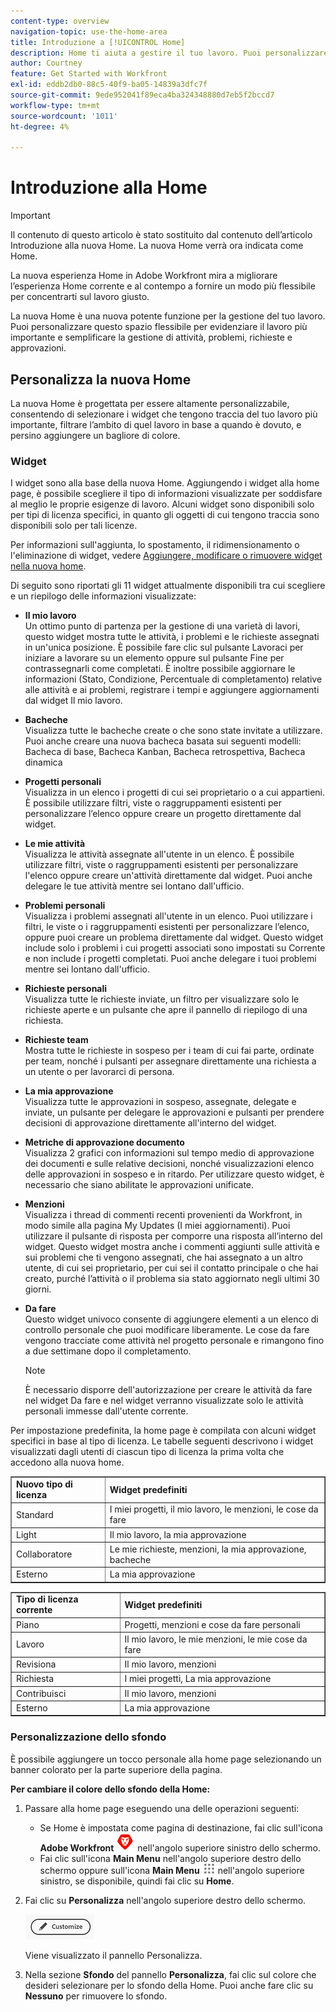 ```yaml
---
content-type: overview
navigation-topic: use-the-home-area
title: Introduzione a [!UICONTROL Home]
description: Home ti aiuta a gestire il tuo lavoro. Puoi personalizzare questo spazio flessibile per evidenziare il lavoro più importante e semplificare la gestione di attività, problemi, richieste e approvazioni.
author: Courtney
feature: Get Started with Workfront
exl-id: eddb2db0-88c5-40f9-ba05-14839a3dfc7f
source-git-commit: 9ede952041f89eca4ba324348880d7eb5f2bccd7
workflow-type: tm+mt
source-wordcount: '1011'
ht-degree: 4%

---
```


# Introduzione alla Home

<!--Audited: 12/2023-->

>[!IMPORTANT]
>
>Il contenuto di questo articolo è stato sostituito dal contenuto dell’articolo Introduzione alla nuova Home. La nuova Home verrà ora indicata come Home.

La nuova esperienza Home in Adobe Workfront mira a migliorare l’esperienza Home corrente e al contempo a fornire un modo più flessibile per concentrarti sul lavoro giusto.

La nuova Home è una nuova potente funzione per la gestione del tuo lavoro. Puoi personalizzare questo spazio flessibile per evidenziare il lavoro più importante e semplificare la gestione di attività, problemi, richieste e approvazioni.

## Personalizza la nuova Home

La nuova Home è progettata per essere altamente personalizzabile, consentendo di selezionare i widget che tengono traccia del tuo lavoro più importante, filtrare l’ambito di quel lavoro in base a quando è dovuto, e persino aggiungere un bagliore di colore.

### Widget

I widget sono alla base della nuova Home. Aggiungendo i widget alla home page, è possibile scegliere il tipo di informazioni visualizzate per soddisfare al meglio le proprie esigenze di lavoro. Alcuni widget sono disponibili solo per tipi di licenza specifici, in quanto gli oggetti di cui tengono traccia sono disponibili solo per tali licenze.

Per informazioni sull&#39;aggiunta, lo spostamento, il ridimensionamento o l&#39;eliminazione di widget, vedere [Aggiungere, modificare o rimuovere widget nella nuova home](/help/quicksilver/workfront-basics/using-home/using-the-home-area/add-edit-remove-widgets-in-new-home.md).

Di seguito sono riportati gli 11 widget attualmente disponibili tra cui scegliere e un riepilogo delle informazioni visualizzate:

* **Il mio lavoro**\
    Un ottimo punto di partenza per la gestione di una varietà di lavori, questo widget mostra tutte le attività, i problemi e le richieste assegnati in un&#39;unica posizione. È possibile fare clic sul pulsante Lavoraci per iniziare a lavorare su un elemento oppure sul pulsante Fine per contrassegnarli come completati. È inoltre possibile aggiornare le informazioni (Stato, Condizione, Percentuale di completamento) relative alle attività e ai problemi, registrare i tempi e aggiungere aggiornamenti dal widget Il mio lavoro.

* **Bacheche**\
    Visualizza tutte le bacheche create o che sono state invitate a utilizzare. Puoi anche creare una nuova bacheca basata sui seguenti modelli: Bacheca di base, Bacheca Kanban, Bacheca retrospettiva, Bacheca dinamica

* **Progetti personali**\
    Visualizza in un elenco i progetti di cui sei proprietario o a cui appartieni. È possibile utilizzare filtri, viste o raggruppamenti esistenti per personalizzare l’elenco oppure creare un progetto direttamente dal widget.

* **Le mie attività**\
    Visualizza le attività assegnate all&#39;utente in un elenco. È possibile utilizzare filtri, viste o raggruppamenti esistenti per personalizzare l&#39;elenco oppure creare un&#39;attività direttamente dal widget. Puoi anche delegare le tue attività mentre sei lontano dall&#39;ufficio.

* **Problemi personali**\
    Visualizza i problemi assegnati all&#39;utente in un elenco. Puoi utilizzare i filtri, le viste o i raggruppamenti esistenti per personalizzare l’elenco, oppure puoi creare un problema direttamente dal widget. Questo widget include solo i problemi i cui progetti associati sono impostati su Corrente e non include i progetti completati. Puoi anche delegare i tuoi problemi mentre sei lontano dall&#39;ufficio.

* **Richieste personali**\
    Visualizza tutte le richieste inviate, un filtro per visualizzare solo le richieste aperte e un pulsante che apre il pannello di riepilogo di una richiesta.

* **Richieste team**\
    Mostra tutte le richieste in sospeso per i team di cui fai parte, ordinate per team, nonché i pulsanti per assegnare direttamente una richiesta a un utente o per lavorarci di persona.

* **La mia approvazione**\
    Visualizza tutte le approvazioni in sospeso, assegnate, delegate e inviate, un pulsante per delegare le approvazioni e pulsanti per prendere decisioni di approvazione direttamente all&#39;interno del widget.

* **Metriche di approvazione documento**\
        Visualizza 2 grafici con informazioni sul tempo medio di approvazione dei documenti e sulle relative decisioni, nonché visualizzazioni elenco delle approvazioni in sospeso e in ritardo. Per utilizzare questo widget, è necessario che siano abilitate le approvazioni unificate.

* **Menzioni**\
    Visualizza i thread di commenti recenti provenienti da Workfront, in modo simile alla pagina My Updates (I miei aggiornamenti). Puoi utilizzare il pulsante di risposta per comporre una risposta all’interno del widget. Questo widget mostra anche i commenti aggiunti sulle attività e sui problemi che ti vengono assegnati, che hai assegnato a un altro utente, di cui sei proprietario, per cui sei il contatto principale o che hai creato, purché l’attività o il problema sia stato aggiornato negli ultimi 30 giorni.

* **Da fare**\
    Questo widget univoco consente di aggiungere elementi a un elenco di controllo personale che puoi modificare liberamente. Le cose da fare vengono tracciate come attività nel progetto personale e rimangono fino a due settimane dopo il completamento.

  >[!NOTE]
  >
  >È necessario disporre dell&#39;autorizzazione per creare le attività da fare nel widget Da fare e nel widget verranno visualizzate solo le attività personali immesse dall&#39;utente corrente.

Per impostazione predefinita, la home page è compilata con alcuni widget specifici in base al tipo di licenza. Le tabelle seguenti descrivono i widget visualizzati dagli utenti di ciascun tipo di licenza la prima volta che accedono alla nuova home.

<table border="1" class="inlineTable">
    <tr>
        <td><b>Nuovo tipo di licenza</b></td>
        <td><b>Widget predefiniti</b></td>
    </tr>
    <tr>
        <td>Standard</td>
        <td>I miei progetti, il mio lavoro, le menzioni, le cose da fare</td>
    </tr>
    <tr>
        <td>Light</td>
        <td>Il mio lavoro, la mia approvazione</td>
    </tr>
    <tr>
        <td>Collaboratore</td>
        <td>Le mie richieste, menzioni, la mia approvazione, bacheche</td>
    </tr>
    <tr>
        <td>Esterno</td>
        <td>La mia approvazione</td>
    </tr>
</table>

<table border="1" class="inlineTable">
    <tr>
        <td><b>Tipo di licenza corrente</b></td>
        <td><b>Widget predefiniti</b></td>
    </tr>
    <tr>
        <td>Piano</td>
        <td>Progetti, menzioni e cose da fare personali</td>
    </tr>
    <tr>
        <td>Lavoro</td>
        <td>Il mio lavoro, le mie menzioni, le mie cose da fare</td>
    </tr>
    <tr>
        <td>Revisiona</td>
        <td>Il mio lavoro, menzioni</td>
    </tr>
    <tr>
        <td>Richiesta</td>
        <td>I miei progetti, La mia approvazione</td>
    </tr>
    <tr>
        <td>Contribuisci</td>
        <td>Il mio lavoro, menzioni</td>
    </tr>
    <tr>
        <td>Esterno</td>
        <td>La mia approvazione</td>
    </tr>
</table>

### Personalizzazione dello sfondo

È possibile aggiungere un tocco personale alla home page selezionando un banner colorato per la parte superiore della pagina.

**Per cambiare il colore dello sfondo della Home:**

1. Passare alla home page eseguendo una delle operazioni seguenti:

   * Se Home è impostata come pagina di destinazione, fai clic sull&#39;icona **Adobe Workfront** ![Icona Adobe Workfront](assets/home-icon-30x29.png) nell&#39;angolo superiore sinistro dello schermo.
   * Fai clic sull&#39;icona **Main Menu** nell&#39;angolo superiore destro dello schermo oppure sull&#39;icona **Main Menu** ![Main Menu Icon](assets/main-menu-icon.png) nell&#39;angolo superiore sinistro, se disponibile, quindi fai clic su **Home**.

1. Fai clic su **Personalizza** nell&#39;angolo superiore destro dello schermo.

   ![Pulsante Personalizza](assets/customize-button.png)

   Viene visualizzato il pannello Personalizza.

1. Nella sezione **Sfondo** del pannello **Personalizza**, fai clic sul colore che desideri selezionare per lo sfondo della Home. Puoi anche fare clic su **Nessuno** per rimuovere lo sfondo.















<!--
Home helps you manage your work. You can customize this flexible space to highlight the work that is most important to you and streamline your task, issue, request, and approval management.

## Customize Home

Home is designed to be highly customizable, allowing you to select the widgets that track your most important work, filter the scope of that work based on when it's due, and even add a splash of color.

### Background customization

You can add a bit of personal flare to your Home page by selecting a colorful banner for the top of the page.

**To change the color of your Home background:**

1. Go to your Home page, by doing one of the following: 

    * If Home is set as your landing page, click the **Adobe Workfront** icon ![Adobe Workfront Icon](../new-home/assets/home-icon-30x29.png) in the upper-left corner of your screen.
    * Click the **Main Menu** icon in the upper-right corner of the screen, or the **Main Menu** icon ![Main Menu Icon](../new-home/assets/main-menu-icon-left-nav.png) in the upper-left corner, if available, then click **Home**.

1. Click **Customize** at the upper-right corner of the screen.

    ![Customize Button](../new-home/assets/customize-button.png)

    The Customize panel opens. 

1. In the **Background** section of the **Customize** panel, click the color you would like to select for your Home background. You can also click **None** to remove the background.

## Manage you work

### Add Widgets

Widgets are the foundation of the new Home. By adding widgets to your Home page, you can choose the type of information that displays to best meet your work needs. Some widgets are only available to specific license types, as the objects they track are only available to those licenses. 

For information on adding, moving, resizing, or deleting widgets, see [Add, edit, or remove widgets in Home](/help/quicksilver/workfront-basics/using-home/using-the-home-area/add-edit-remove-widgets-in-new-home.md).

-->

